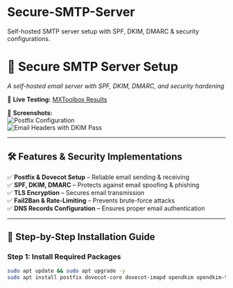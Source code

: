# Secure-SMTP-Server
Self-hosted SMTP server setup with SPF, DKIM, DMARC &amp; security configurations.

# 📧 Secure SMTP Server Setup  
*A self-hosted email server with SPF, DKIM, DMARC, and security hardening*  

🚀 **Live Testing:** [MXToolbox Results](https://mxtoolbox.com/) 

📸 **Screenshots:**  
![Postfix Configuration](#)  
![Email Headers with DKIM Pass](#)  

---

## 🛠️ Features & Security Implementations  
✅ **Postfix & Dovecot Setup** – Reliable email sending & receiving  
✅ **SPF, DKIM, DMARC** – Protects against email spoofing & phishing  
✅ **TLS Encryption** – Secures email transmission  
✅ **Fail2Ban & Rate-Limiting** – Prevents brute-force attacks  
✅ **DNS Records Configuration** – Ensures proper email authentication  

---

## 🚀 Step-by-Step Installation Guide  

### **Step 1: Install Required Packages**  
```bash
sudo apt update && sudo apt upgrade -y
sudo apt install postfix dovecot-core dovecot-imapd opendkim opendkim-tools -y

